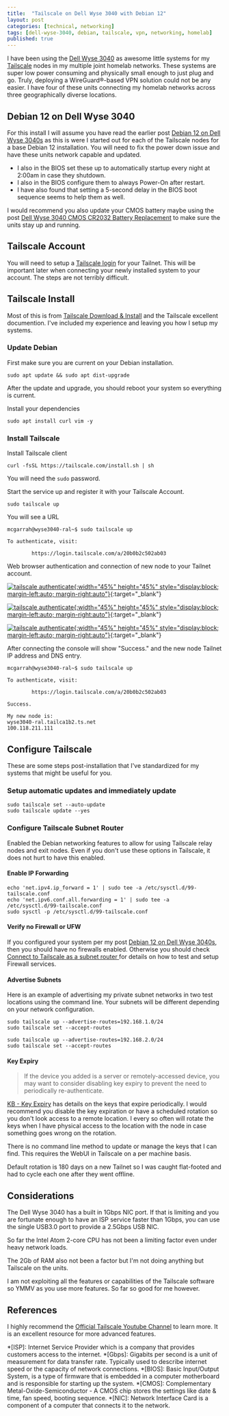 ```yaml
---
title:  "Tailscale on Dell Wyse 3040 with Debian 12"
layout: post
categories: [technical, networking]
tags: [dell-wyse-3040, debian, tailscale, vpn, networking, homelab]
published: true
---
```


I have been using the [Dell Wyse 3040](https://www.parkytowers.me.uk/thin/wyse/3040/) as awesome little systems for my [Tailscale](https://tailscale.com/) nodes in my multiple joint homelab networks. These systems are super low power consuming and physically small enough to just plug and go. Truly, deploying a WireGuard®-based VPN solution could not be any easier. I have four of these units connecting my homelab networks across three geographically diverse locations.

<!-- excerpt-end -->

## Debian 12 on Dell Wyse 3040

For this install I will assume you have read the earlier post [Debian 12 on Dell Wyse 3040s](/dell-wyse-3040-debian12/) as this is were I started out for each of the Tailscale nodes for a base Debian 12 installation. You will need to fix the power down issue and have these units network capable and updated.

- I also in the BIOS set these up to automatically startup every night at 2:00am in case they shutdown.
- I also in the BIOS configure them to always Power-On after restart.
- I have also found that setting a 5-second delay in the BIOS boot sequence seems to help them as well.

I would recommend you also update your CMOS battery maybe using the post [Dell Wyse 3040 CMOS CR2032 Battery Replacement](/dell-wyse-3040-cmos-battery/) to make sure the units stay up and running.

## Tailscale Account

You will need to setup a [Tailscale login](*https://login.tailscale.com/) for your Tailnet. This will be important later when connecting your newly installed system to your account. The steps are not terribly difficult.

## Tailscale Install

Most of this is from [Tailscale Download & Install](https://tailscale.com/download/linux) and the Tailscale excellent documention. I've included my experience and leaving you how I setup my systems.

### Update Debian

First make sure you are current on your Debian installation.

```console
sudo apt update && sudo apt dist-upgrade
```

After the update and upgrade, you should reboot your system so everything is current.

Install your dependencies

```console
sudo apt install curl vim -y
```

### Install Tailscale

Install Tailscale client

```console
curl -fsSL https://tailscale.com/install.sh | sh
```

You will need the `sudo` password.

Start the service up and register it with your Tailscale Account.

```console
sudo tailscale up
```

You will see a URL

```console
mcgarrah@wyse3040-ral~$ sudo tailscale up

To authenticate, visit:

        https://login.tailscale.com/a/20b0b2c502ab03

```

Web browser authentication and connection of new node to your Tailnet account.

[![tailscale authenticate](/assets/images/tailscale-001.png "tailscale authenticate"){:width="45%" height="45%" style="display:block; margin-left:auto; margin-right:auto"}](/assets/images/tailscale-001.png){:target="_blank"}

[![tailscale authenticate](/assets/images/tailscale-002.png "tailscale authenticate"){:width="45%" height="45%" style="display:block; margin-left:auto; margin-right:auto"}](/assets/images/tailscale-002.png){:target="_blank"}

[![tailscale authenticate](/assets/images/tailscale-003.png "tailscale authenticate"){:width="45%" height="45%" style="display:block; margin-left:auto; margin-right:auto"}](/assets/images/tailscale-003.png){:target="_blank"}

After connecting the console will show "Success." and the new node Tailnet IP address and DNS entry.

```console
mcgarrah@wyse3040-ral~$ sudo tailscale up

To authenticate, visit:

        https://login.tailscale.com/a/20b0b2c502ab03

Success.

My new node is:
wyse3040-ral.tailca1b2.ts.net
100.118.211.111

```

## Configure Tailscale

These are some steps post-installation that I've standardized for my systems that might be useful for you.

### Setup automatic updates and immediately update

```console
sudo tailscale set --auto-update
sudo tailscale update --yes
```

### Configure Tailscale Subnet Router

Enabled the Debian networking features to allow for using Tailscale relay nodes and exit nodes. Even if you don't use these options in Tailscale, it does not hurt to have this enabled.

#### Enable IP Forwarding

```console
echo 'net.ipv4.ip_forward = 1' | sudo tee -a /etc/sysctl.d/99-tailscale.conf
echo 'net.ipv6.conf.all.forwarding = 1' | sudo tee -a /etc/sysctl.d/99-tailscale.conf
sudo sysctl -p /etc/sysctl.d/99-tailscale.conf
```

#### Verify no Firewall or UFW

If you configured your system per my post [Debian 12 on Dell Wyse 3040s](/dell-wyse-3040-debian12/), then you should have no firewalls enabled. Otherwise you should check [Connect to Tailscale as a subnet router
](https://tailscale.com/kb/1019/subnets#connect-to-tailscale-as-a-subnet-router) for details on how to test and setup Firewall services.

#### Advertise Subnets

Here is an example of advertising my private subnet networks in two test locations using the command line. Your subnets will be different depending on your network configuration.

```console
sudo tailscale up --advertise-routes=192.168.1.0/24
sudo tailscale set --accept-routes

sudo tailscale up --advertise-routes=192.168.2.0/24
sudo tailscale set --accept-routes
```

#### Key Expiry

> If the device you added is a server or remotely-accessed device, you may want to consider disabling key expiry to prevent the need to periodically re-authenticate.

[KB - Key Expiry](https://tailscale.com/kb/1028/key-expiry) has details on the keys that expire periodically. I would recommend you disable the key expiration or have a scheduled rotation so you don't look access to a remote location. I every so often will rotate the keys when I have physical access to the location with the node in case something goes wrong on the rotation.

There is no command line method to update or manage the keys that I can find. This requires the WebUI in Tailscale on a per machine basis.

Default rotation is 180 days on a new Tailnet so I was caught flat-footed and had to cycle each one after they went offline.

## Considerations

The Dell Wyse 3040 has a built in 1Gbps NIC port. If that is limiting and you are fortunate enough to have an ISP service faster than 1Gbps, you can use the single USB3.0 port to provide a 2.5Gbps USB NIC.

So far the Intel Atom 2-core CPU has not been a limiting factor even under heavy network loads.

The 2Gb of RAM also not been a factor but I'm not doing anything but Tailscale on the units.

I am not exploiting all the features or capabilities of the Tailscale software so YMMV as you use more features. So far so good for me however.

## References

I highly recommend the [Official Tailscale Youtube Channel](https://www.youtube.com/@Tailscale) to learn more. It is an excellent resource for more advanced features.

*[ISP]: Internet Service Provider which is a company that provides customers access to the internet.
*[Gbps]: Gigabits per second is a unit of measurement for data transfer rate. Typically used to describe internet speed or the capacity of network connections.
*[BIOS]: Basic Input/Output System, is a type of firmware that is embedded in a computer motherboard and is responsible for starting up the system.
*[CMOS]: Complementary Metal-Oxide-Semiconductor - A CMOS chip stores the settings like date & time, fan speed, booting sequence.
*[NIC]: Network Interface Card is a component of a computer that connects it to the network.
